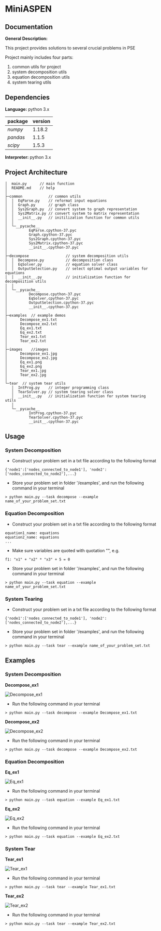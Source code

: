 # MiniASPEN

## Documentation

**General Description:**

This project provides solutions to several crucial problems in PSE

Project mainly includes four parts:
1. common utils for project
2. system decomposition utils
3. equation decomposition utils
4. system tearing utils

## Dependencies
**Language:**  python 3.x

package             | version       
------------------- | --------------
*numpy*|1.18.2
*pandas*|1.1.5
*scipy*|1.5.3


**Interpreter:**  python 3.x

## Project Architecture
```buildoutcfg
│  main.py      // main function
│  README.md    // help
│
├─common            // common utils
│  │  EqParse.py    // reformat input equations
│  │  Graph.py      // graph class
│  │  Sys2Graph.py  // convert system to graph representation
│  │  Sys2Matrix.py // convert system to matrix representation
│  │  __init__.py   // initilization function for common utils
│  │
│  └─__pycache__
│          EqParse.cpython-37.pyc
│          Graph.cpython-37.pyc
│          Sys2Graph.cpython-37.pyc
│          Sys2Matrix.cpython-37.pyc
│          __init__.cpython-37.pyc
│
├─decompose                 // system decomposition utils
│  │  Decompose.py          // decomposition class
│  │  EqSolver.py           // equation solver class
│  │  OutputSelection.py    // select optimal output variables for equations
│  │  __init__.py           // initialization function for decomposition utils
│  │
│  └─__pycache__
│          Decompose.cpython-37.pyc
│          EqSolver.cpython-37.pyc
│          OutputSelection.cpython-37.pyc
│          __init__.cpython-37.pyc
│
├─examples  // example demos
│      Decompose_ex1.txt
│      Decompose_ex2.txt
│      Eq_ex1.txt
│      Eq_ex2.txt
│      Tear_ex1.txt
│      Tear_ex2.txt
│
├─images    //images
│      Decompose_ex1.jpg
│      Decompose_ex2.jpg
│      Eq_ex1.png
│      Eq_ex2.png
│      Tear_ex1.jpg
│      Tear_ex2.jpg
│
└─tear  // system tear utils
   │  IntProg.py    // integer programming class
   │  TearSolver.py // system tearing solver class
   │  __init__.py   // initialization function for system tearing utils
   │
   └─__pycache__
           IntProg.cpython-37.pyc
           TearSolver.cpython-37.pyc
           __init__.cpython-37.pyc
```

## Usage
### System Decomposition

- Construct your problem set in a txt file according to the following format
```
{'node1':['nodes_connected_to_node1'], 'node2':['nodes_connected_to_node2'],...}
```
- Store your problem set in folder '/examples', and run the following command in your terminal
```
> python main.py --task decompose --example name_of_your_problem_set.txt
```

### Equation Decomposition

- Construct your problem set in a txt file according to the following format
```
equation1_name: equations
equation2_name: equations
...
```
- Make sure variables are quoted with quotation "", e.g.
```
f1: "x1" + "x2" * "x3" + 5 = 0
```
- Store your problem set in folder '/examples', and run the following command in your terminal
```
> python main.py --task equation --example name_of_your_problem_set.txt
```

### System Tearing

- Construct your problem set in a txt file according to the following format
```
{'node1':['nodes_connected_to_node1'], 'node2':['nodes_connected_to_node2'],...}
```
- Store your problem set in folder '/examples', and run the following command in your terminal
```
> python main.py --task tear --example name_of_your_problem_set.txt
```

## Examples
### System Decomposition
**Decompose_ex1**

![Decompose_ex1](./images/Decompose_ex1.jpg)

- Run the following command in your terminal
```
> python main.py --task decompose --example Decompose_ex1.txt
```

**Decompose_ex2**

![Decompose_ex2](./images/Decompose_ex2.jpg)

- Run the following command in your terminal
```
> python main.py --task decompose --example Decompose_ex2.txt
```

### Equation Decomposition
**Eq_ex1**

![Eq_ex1](./images/Eq_ex1.png)

- Run the following command in your terminal
```
> python main.py --task equation --example Eq_ex1.txt
```

**Eq_ex2**

![Eq_ex2](./images/Eq_ex2.png)

- Run the following command in your terminal
```
> python main.py --task equation --example Eq_ex2.txt
```

### System Tear
**Tear_ex1**

![Tear_ex1](./images/Tear_ex1.jpg)

- Run the following command in your terminal
```
> python main.py --task tear --example Tear_ex1.txt
```

**Tear_ex2**

![Tear_ex2](./images/Tear_ex2.jpg)

- Run the following command in your terminal
```
> python main.py --task tear --example Tear_ex2.txt
```
